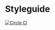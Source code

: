 # Styleguide

[![Circle CI](https://circleci.com/gh/itsinthenode/styleguide.svg?style=svg&circle-token=fe45b53922668d4ba71e5aa1da949c042140700e)](https://circleci.com/gh/itsinthenode/styleguide)

